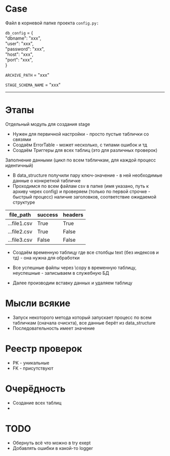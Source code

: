 # Case

Файл в корневой папке проекта
`config.py:`

`db_config` = {   
    "dbname": "xxx",   
    "user": "xxx",     
    "password": "xxx",   
    "host": "xxx",   
    "port": "xxx",    
}

`ARCHIVE_PATH` = "xxx"

`STAGE_SCHEMA_NAME` = "xxx"

---

# Этапы  
Отдельный модуль для создания stage
- Нужен для первичной настройки - просто пустые таблички со связями
- Создаём ErrorTable - может несколько, с типами ошибок и тд
- Создаём Триггеры для всех таблиц (это для различных проверок)


Заполнение данными (цикл по всем табличкам, для каждой процесс идентичный)
- В data_structure получили пару ключ-значение - в ней необходимые данные о конкретной табличке
- Проходимся по всем файлам csv в папке (имя указано, путь к архиву черех config) и проверяем (только по первой строчке - быстрый процесс) наличие заголовков, соответствие ожидаемой структуре

| file_path | success | headers |
|----------------|----------------|----------------|
| ...file1.csv    | True     | True     |
| ...file2.csv     | True     | False     |
| ...file3.csv     | False     | False     |

- Создаём временную таблицу где все столбцы text (без индексов и тд) - она нужна для обработки

- Все успешные файлы через \copy в временную таблицу, неуспешные - записываем в служебную БД
 
- Далее производим вставку данных и удаляем таблицу

# Мысли всякие 
- Запуск некоторого метода который запускает процесс по всем табличкам (сначала очискта), все данные берёт из data_structure
- Последовательность имеет значение

# Реестр проверок
- PK - уникальные
- FK - присутствуют

# Очерёдность
- Создание всех таблиц
- 
# TODO
- Обернуть всё что можно в try exept
- Добавлять ошибки в какой-то logger